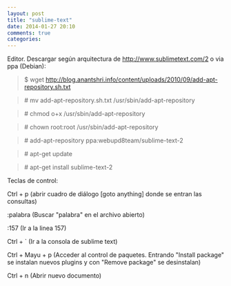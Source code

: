 ```yaml
---
layout: post
title: "sublime-text"
date: 2014-01-27 20:10
comments: true
categories: 
---
```

Editor. Descargar según arquitectura de http://www.sublimetext.com/2 o via ppa (Debian): 

>$ wget http://blog.anantshri.info/content/uploads/2010/09/add-apt-repository.sh.txt 

>\# mv add-apt-repository.sh.txt /usr/sbin/add-apt-repository 

>\# chmod o+x /usr/sbin/add-apt-repository 

>\# chown root:root /usr/sbin/add-apt-repository 

>\# add-apt-repository ppa:webupd8team/sublime-text-2 

>\# apt-get update 

>\# apt-get install sublime-text-2 

Teclas de control: 

Ctrl + p (abrir cuadro de diálogo [goto anything] donde se entran las consultas) 

:palabra (Buscar "palabra" en el archivo abierto) 

:157 (Ir a la linea 157) 

Ctrl + ` (Ir a la consola de sublime text) 

Ctrl + Mayu + p (Acceder al control de paquetes. Entrando "Install package" se instalan nuevos plugins y con "Remove package" se desinstalan) 

Ctrl + n (Abrir nuevo documento)

